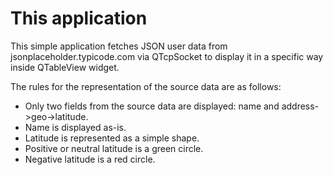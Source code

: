# This application
This simple application fetches JSON user data from jsonplaceholder.typicode.com via QTcpSocket to display it in a specific way inside QTableView widget.

The rules for the representation of the source data are as follows:
- Only two fields from the source data are displayed: name and address->geo->latitude.
- Name is displayed as-is.
- Latitude is represented as a simple shape.
- Positive or neutral latitude is a green circle.
- Negative latitude is a red circle.
